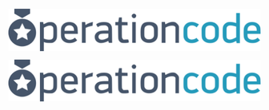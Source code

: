 ![opcode-logo-ink-meta](https://github.com/ipatch/homebrew-us-05/blob/dev/inkscape/my-vector-gfx/operation-code-logo-inkscape-meta.svg)

![opcode-logo-ink-plain](https://github.com/ipatch/homebrew-us-05/blob/dev/inkscape/my-vector-gfx/operation-code-logo-plain.svg)
